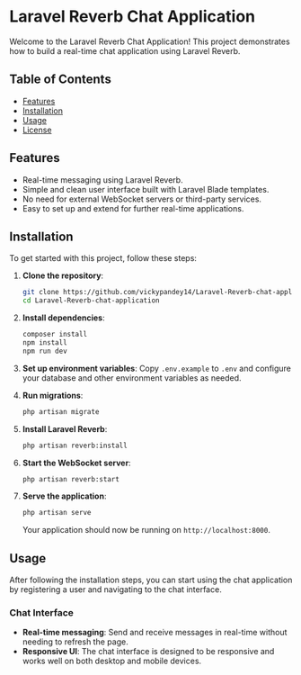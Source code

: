 # Laravel Reverb Chat Application

Welcome to the Laravel Reverb Chat Application! This project demonstrates how to build a real-time chat application using Laravel Reverb. 

## Table of Contents

- [Features](#features)
- [Installation](#installation)
- [Usage](#usage)
- [License](#license)

## Features

- Real-time messaging using Laravel Reverb.
- Simple and clean user interface built with Laravel Blade templates.
- No need for external WebSocket servers or third-party services.
- Easy to set up and extend for further real-time applications.

## Installation

To get started with this project, follow these steps:

1. **Clone the repository**:
   ```bash
   git clone https://github.com/vickypandey14/Laravel-Reverb-chat-application.git
   cd Laravel-Reverb-chat-application
   ```

2. **Install dependencies**:
   ```bash
   composer install
   npm install
   npm run dev
   ```

3. **Set up environment variables**:
   Copy `.env.example` to `.env` and configure your database and other environment variables as needed.

4. **Run migrations**:
   ```bash
   php artisan migrate
   ```

5. **Install Laravel Reverb**:
   ```bash
   php artisan reverb:install
   ```

6. **Start the WebSocket server**:
   ```bash
   php artisan reverb:start
   ```

7. **Serve the application**:
   ```bash
   php artisan serve
   ```

   Your application should now be running on `http://localhost:8000`.

## Usage

After following the installation steps, you can start using the chat application by registering a user and navigating to the chat interface. 

### Chat Interface

- **Real-time messaging**: Send and receive messages in real-time without needing to refresh the page.
- **Responsive UI**: The chat interface is designed to be responsive and works well on both desktop and mobile devices.
